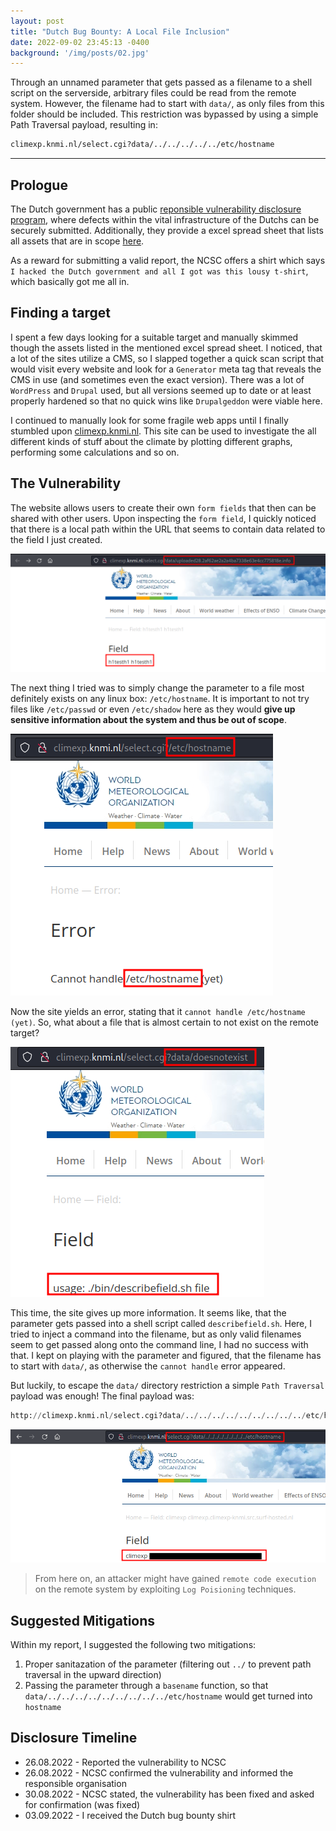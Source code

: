```yaml
---
layout: post
title: "Dutch Bug Bounty: A Local File Inclusion"
date: 2022-09-02 23:45:13 -0400
background: '/img/posts/02.jpg'
---
```


Through an unnamed parameter that gets passed as a filename to a shell script on the serverside, arbitrary files could be read from the remote system. However, the filename had to start with `data/`, as only files from this folder should be included. This restriction was bypassed by using a simple Path Traversal payload, resulting in:

```sh
climexp.knmi.nl/select.cgi?data/../../../../../etc/hostname
```

---

## Prologue
The Dutch government has a public [reponsible vulnerability disclosure program](https://english.ncsc.nl/contact/reporting-a-vulnerability-cvd), where defects within the vital infrastructure of the Dutchs can be securely submitted. Additionally, they provide a excel spread sheet that lists all assets that are in scope [here](https://www.communicatierijk.nl/vakkennis/r/rijkswebsites/verplichte-richtlijnen/websiteregister-rijksoverheid).

As a reward for submitting a valid report, the NCSC offers a shirt which says `I hacked the Dutch government and all I got was this lousy t-shirt`, which basically got me all in.

## Finding a target
I spent a few days looking for a suitable target and manually skimmed though the assets listed in the mentioned excel spread sheet. I noticed, that a lot of the sites utilize a CMS, so I slapped together a quick scan script that would visit every website and look for a `Generator` meta tag that reveals the CMS in use (and sometimes even the exact version). There was a lot of `WordPress` and `Drupal` used, but all versions seemed up to date or at least properly hardened so that no quick wins like `Drupalgeddon` were viable here.

I continued to manually look for some fragile web apps until I finally stumbled upon [climexp.knmi.nl](http://climexp.knmi.nl). This site can be used to investigate the all different kinds of stuff about the climate by plotting different graphs, performing some calculations and so on.

## The Vulnerability
The website allows users to create their own `form fields` that then can be shared with other users. Upon inspecting the `form field`, I quickly noticed that there is a local path within the URL that seems to contain data related to the field I just created.

![Normal Behaviour](/img/posts/path_url.png)

The next thing I tried was to simply change the parameter to a file most definitely exists on any linux box: `/etc/hostname`. It is important to not try files like `/etc/passwd` or even `/etc/shadow` here as they would **give up sensitive information about the system and thus be out of scope**.

![Trying a simple file inclusion](/img/posts/Pasted%20image%2020220904011745.png)

Now the site yields an error, stating that it `cannot handle /etc/hostname (yet)`. So, what about a file that is almost certain to not exist on the remote target?

![Non-existing file](/img/posts/Pasted%20image%2020220904012019.png)

This time, the site gives up more information. It seems like, that the parameter gets passed into a shell script called `describefield.sh`. Here, I tried to inject a command into the filename, but as only valid filenames seem to get passed along onto the command line, I had no success with that. I kept on playing with the parameter and figured, that the filename has to start with `data/`, as otherwise the `cannot handle` error appeared.

But luckily, to escape the `data/` directory restriction a simple `Path Traversal` payload was enough! The final payload was:

```py
http://climexp.knmi.nl/select.cgi?data/../../../../../../../../../etc/hostname
```

![Final Payload](/img/posts/dutchbb_lfi.png)

>From here on, an attacker might have gained `remote code execution` on the remote system by exploiting `Log Poisioning` techniques. 

## Suggested Mitigations
Within my report, I suggested the following two mitigations:

1. Proper sanitazation of the parameter (filtering out `../` to prevent path traversal in the upward direction)
2. Passing the parameter through a `basename` function, so that `data/../../../../../../../../../etc/hostname` would get turned into `hostname`
 
## Disclosure Timeline
- 26.08.2022 - Reported the vulnerability to NCSC
- 26.08.2022 - NCSC confirmed the vulnerability and informed the responsible organisation
- 30.08.2022 - NCSC stated, the vulnerability has been fixed and asked for confirmation (was fixed)
- 03.09.2022 - I received the Dutch bug bounty shirt
